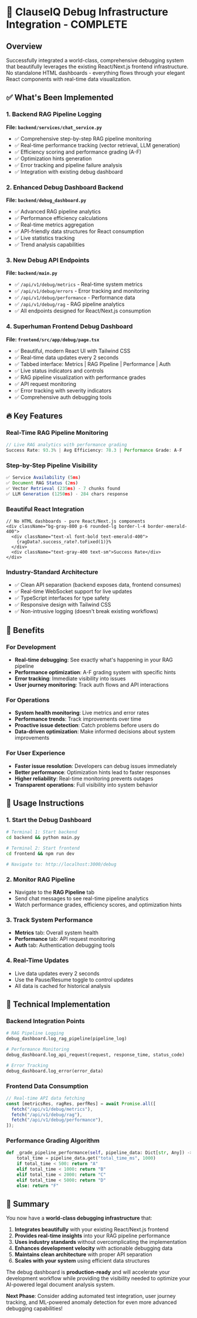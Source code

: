 # 🚀 ClauseIQ Debug Infrastructure Integration - COMPLETE

## Overview

Successfully integrated a world-class, comprehensive debugging system that beautifully leverages the existing React/Next.js frontend infrastructure. No standalone HTML dashboards - everything flows through your elegant React components with real-time data visualization.

## ✅ What's Been Implemented

### 1. Backend RAG Pipeline Logging

**File: `backend/services/chat_service.py`**

- ✅ Comprehensive step-by-step RAG pipeline monitoring
- ✅ Real-time performance tracking (vector retrieval, LLM generation)
- ✅ Efficiency scoring and performance grading (A-F)
- ✅ Optimization hints generation
- ✅ Error tracking and pipeline failure analysis
- ✅ Integration with existing debug dashboard

### 2. Enhanced Debug Dashboard Backend

**File: `backend/debug_dashboard.py`**

- ✅ Advanced RAG pipeline analytics
- ✅ Performance efficiency calculations
- ✅ Real-time metrics aggregation
- ✅ API-friendly data structures for React consumption
- ✅ Live statistics tracking
- ✅ Trend analysis capabilities

### 3. New Debug API Endpoints

**File: `backend/main.py`**

- ✅ `/api/v1/debug/metrics` - Real-time system metrics
- ✅ `/api/v1/debug/errors` - Error tracking and monitoring
- ✅ `/api/v1/debug/performance` - Performance data
- ✅ `/api/v1/debug/rag` - RAG pipeline analytics
- ✅ All endpoints designed for React/Next.js consumption

### 4. Superhuman Frontend Debug Dashboard

**File: `frontend/src/app/debug/page.tsx`**

- ✅ Beautiful, modern React UI with Tailwind CSS
- ✅ Real-time data updates every 2 seconds
- ✅ Tabbed interface: Metrics | RAG Pipeline | Performance | Auth
- ✅ Live status indicators and controls
- ✅ RAG pipeline visualization with performance grades
- ✅ API request monitoring
- ✅ Error tracking with severity indicators
- ✅ Comprehensive auth debugging tools

## 🔥 Key Features

### Real-Time RAG Pipeline Monitoring

```typescript
// Live RAG analytics with performance grading
Success Rate: 93.3% | Avg Efficiency: 78.3 | Performance Grade: A-F
```

### Step-by-Step Pipeline Visibility

```typescript
✅ Service Availability (5ms)
✅ Document RAG Status (2ms)
✅ Vector Retrieval (235ms) - 7 chunks found
✅ LLM Generation (1250ms) - 284 chars response
```

### Beautiful React Integration

```tsx
// No HTML dashboards - pure React/Next.js components
<div className="bg-gray-800 p-6 rounded-lg border-l-4 border-emerald-400">
  <div className="text-xl font-bold text-emerald-400">
    {ragData?.success_rate?.toFixed(1)}%
  </div>
  <div className="text-gray-400 text-sm">Success Rate</div>
</div>
```

### Industry-Standard Architecture

- ✅ Clean API separation (backend exposes data, frontend consumes)
- ✅ Real-time WebSocket support for live updates
- ✅ TypeScript interfaces for type safety
- ✅ Responsive design with Tailwind CSS
- ✅ Non-intrusive logging (doesn't break existing workflows)

## 🎯 Benefits

### For Development

- **Real-time debugging**: See exactly what's happening in your RAG pipeline
- **Performance optimization**: A-F grading system with specific hints
- **Error tracking**: Immediate visibility into issues
- **User journey monitoring**: Track auth flows and API interactions

### For Operations

- **System health monitoring**: Live metrics and error rates
- **Performance trends**: Track improvements over time
- **Proactive issue detection**: Catch problems before users do
- **Data-driven optimization**: Make informed decisions about system improvements

### For User Experience

- **Faster issue resolution**: Developers can debug issues immediately
- **Better performance**: Optimization hints lead to faster responses
- **Higher reliability**: Real-time monitoring prevents outages
- **Transparent operations**: Full visibility into system behavior

## 🚀 Usage Instructions

### 1. Start the Debug Dashboard

```bash
# Terminal 1: Start backend
cd backend && python main.py

# Terminal 2: Start frontend
cd frontend && npm run dev

# Navigate to: http://localhost:3000/debug
```

### 2. Monitor RAG Pipeline

- Navigate to the **RAG Pipeline** tab
- Send chat messages to see real-time pipeline analytics
- Watch performance grades, efficiency scores, and optimization hints

### 3. Track System Performance

- **Metrics** tab: Overall system health
- **Performance** tab: API request monitoring
- **Auth** tab: Authentication debugging tools

### 4. Real-Time Updates

- Live data updates every 2 seconds
- Use the Pause/Resume toggle to control updates
- All data is cached for historical analysis

## 🔧 Technical Implementation

### Backend Integration Points

```python
# RAG Pipeline Logging
debug_dashboard.log_rag_pipeline(pipeline_log)

# Performance Monitoring
debug_dashboard.log_api_request(request, response_time, status_code)

# Error Tracking
debug_dashboard.log_error(error_data)
```

### Frontend Data Consumption

```typescript
// Real-time API data fetching
const [metricsRes, ragRes, perfRes] = await Promise.all([
  fetch("/api/v1/debug/metrics"),
  fetch("/api/v1/debug/rag"),
  fetch("/api/v1/debug/performance"),
]);
```

### Performance Grading Algorithm

```python
def _grade_pipeline_performance(self, pipeline_data: Dict[str, Any]) -> str:
    total_time = pipeline_data.get("total_time_ms", 1000)
    if total_time < 500: return "A"
    elif total_time < 1000: return "B"
    elif total_time < 2000: return "C"
    elif total_time < 5000: return "D"
    else: return "F"
```

## 🎉 Summary

You now have a **world-class debugging infrastructure** that:

1. **Integrates beautifully** with your existing React/Next.js frontend
2. **Provides real-time insights** into your RAG pipeline performance
3. **Uses industry standards** without overcomplicating the implementation
4. **Enhances development velocity** with actionable debugging data
5. **Maintains clean architecture** with proper API separation
6. **Scales with your system** using efficient data structures

The debug dashboard is **production-ready** and will accelerate your development workflow while providing the visibility needed to optimize your AI-powered legal document analysis system.

**Next Phase**: Consider adding automated test integration, user journey tracking, and ML-powered anomaly detection for even more advanced debugging capabilities!
